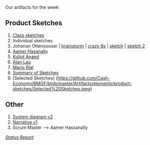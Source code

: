 Our artifacts for the week:

## Product Sketches

1. [Class sketches](https://github.com/Cash-Economy/BMGF/tree/master/Artifacts/elements/product-sketches/in-class)
1. Individual sketches
  1. Johanan Ottensooser | [brainstorm](https://github.com/Cash-Economy/BMGF/blob/master/Artifacts/elements/product-sketches/individual/JCO%20brainstorm%20(indiv).jpg) | [crazy 8s](https://github.com/Cash-Economy/BMGF/blob/master/Artifacts/elements/product-sketches/individual/JCO%20crazy%208s%20(indiv).jpg) | [sketch](https://github.com/Cash-Economy/BMGF/blob/master/Artifacts/elements/product-sketches/individual/JCO%20sketch%20(indiv).jpg) | [sketch 2](https://github.com/Cash-Economy/BMGF/blob/master/Artifacts/elements/product-sketches/individual/JCO%20Sketch%20(indiv)%20(2).jpg)
  2. [Aamer Hasanally](https://github.com/Cash-Economy/BMGF/blob/master/Artifacts/elements/product-sketches/individual/AH%20sketch%20(indiv).jpg)
  3. [Kuljot Anand](https://github.com/Cash-Economy/BMGF/blob/master/Artifacts/elements/product-sketches/individual/KJ%20sketches.JPG)
  4. [Alan Lau](https://github.com/Cash-Economy/BMGF/blob/master/Artifacts/elements/product-sketches/individual/AL%20sketch%20(indiv)%20-%2009-09-2016.JPG)
  5. [Mario Rial](https://github.com/Cash-Economy/BMGF/blob/master/Artifacts/elements/product-sketches/individual/MR%20sketch%20(indiv).jpeg)
2. [Summary of Sketches](https://github.com/Cash-Economy/BMGF/blob/master/Artifacts/elements/product-sketches/Summary%20of%20Sketches.md)
3. [Selected Sketches] (https://github.com/Cash-Economy/BMGF/blob/master/Artifacts/elements/product-sketches/Selected%20Sketches.jpeg)

## Other

1. [System diagram v2](https://github.com/Cash-Economy/BMGF/blob/master/Artifacts/elements/system-diagrams/Version%202.jpg)
2. [Narrative v1](https://github.com/Cash-Economy/BMGF/blob/master/Artifacts/elements/Narrative.md)
3. Scrum Master --> Aamer Hassanally

[*Status Report*](https://github.com/Cash-Economy/BMGF/blob/master/Artifacts/Status-Report/Status%20Report%202.md)

